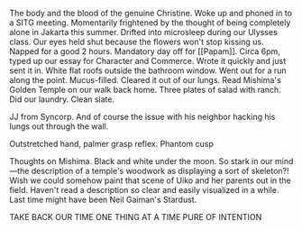 The body and the blood of the genuine Christine. Woke up and phoned in to a SITG meeting. Momentarily frightened by the thought of being completely alone in Jakarta this summer. Drifted into microsleep during our Ulysses class. Our eyes held shut because the flowers won't stop kissing us. Napped for a good 2 hours. Mandatory day off for [[Papam]]. Circa 6pm, typed up our essay for Character and Commerce. Wrote it quickly and just sent it in. White flat roofs outside the bathroom window. Went out for a run along the point. Mucus-filled. Cleared it out of our lungs. Read Mishima's Golden Temple on our walk back home. Three plates of salad with ranch. Did our laundry. Clean slate.

JJ from Syncorp. And of course the issue with his neighbor hacking his lungs out through the wall.

Outstretched hand, palmer grasp reflex. Phantom cusp

Thoughts on Mishima. Black and white under the moon. So stark in our mind—the description of a temple's woodwork as displaying a sort of skeleton?! Wish we could somehow paint that scene of Uiko and her parents out in the field. Haven't read a description so clear and easily visualized in a while. Last time might have been Neil Gaiman's Stardust.

TAKE BACK OUR TIME
ONE THING AT A TIME
PURE OF INTENTION
